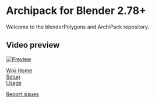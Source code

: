 # Archipack for Blender 2.78+

Welcome to the blenderPolygons and ArchiPack repository.

## Video preview
[![Preview](https://img.youtube.com/vi/OdXweTrZ6VY/0.jpg)](https://www.youtube.com/watch?v=OdXweTrZ6VY)


[Wiki Home](https://github.com/s-leger/blenderPolygons/wiki)   
[Setup](https://github.com/s-leger/blenderPolygons/wiki/Setup)   
[Usage](https://github.com/s-leger/blenderPolygons/wiki/Usage)   

[Report issues](https://github.com/s-leger/blenderPolygons/issues)  
